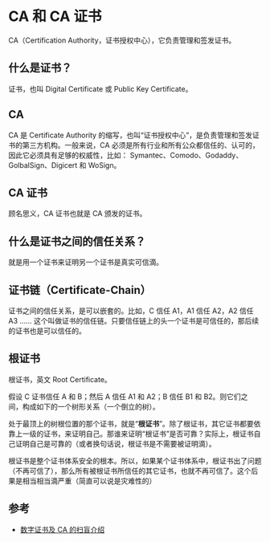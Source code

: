 # CA 和 CA 证书

CA（Certification Authority，证书授权中心），它负责管理和签发证书。

## 什么是证书？

证书，也叫 Digital Certificate 或 Public Key Certificate。

## CA

CA 是 Certificate Authority 的缩写，也叫“证书授权中心”，是负责管理和签发证书的第三方机构。一般来说，CA 必须是所有行业和所有公众都信任的、认可的，因此它必须具有足够的权威性，比如： Symantec、Comodo、Godaddy、GolbalSign、Digicert 和 WoSign。

## CA 证书

顾名思义，CA 证书也就是 CA 颁发的证书。

## 什么是证书之间的信任关系？

就是用一个证书来证明另一个证书是真实可信滴。

## 证书链（Certificate-Chain）

证书之间的信任关系，是可以嵌套的。比如，C 信任 A1，A1 信任 A2，A2 信任 A3 ...... 这个叫做证书的信任链。只要信任链上的头一个证书是可信任的，那后续的证书也是可以信任的。

## 根证书

根证书，英文 Root Certificate。

假设 C 证书信任 A 和 B；然后 A 信任 A1 和 A2；B 信任 B1 和 B2。则它们之间，构成如下的一个树形关系（一个倒立的树）。

处于最顶上的树根位置的那个证书，就是“**根证书**”。除了根证书，其它证书都要依靠上一级的证书，来证明自己。那谁来证明“根证书”是否可靠？实际上，根证书自己证明自己是可靠的（或者换句话说，根证书是不需要被证明滴）。

根证书是整个证书体系安全的根本。所以，如果某个证书体系中，根证书出了问题（不再可信了），那么所有被根证书所信任的其它证书，也就不再可信了。这个后果是相当相当滴严重（简直可以说是灾难性的）

## 参考

* [数字证书及 CA 的扫盲介绍](http://kb.cnblogs.com/page/194742/)
